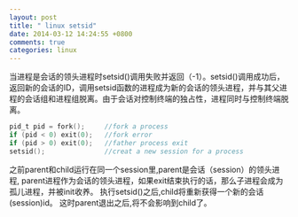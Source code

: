 ```yaml
---
layout: post
title: " linux setsid"
date: 2014-03-12 14:24:55 +0800
comments: true
categories: linux
---
```


当进程是会话的领头进程时setsid()调用失败并返回（-1）。setsid()调用成功后，返回新的会话的ID，调用setsid函数的进程成为新的会话的领头进程，并与其父进程的会话组和进程组脱离。由于会话对控制终端的独占性，进程同时与控制终端脱离。

``` c
pid_t pid = fork();     //fork a process
if (pid < 0) exit(0);   //fork error
if (pid > 0) exit(0);   //father process exit
setsid();               //creat a new session for a process
```
>
之前parent和child运行在同一个session里,parent是会话（session）的领头进程,
parent进程作为会话的领头进程，如果exit结束执行的话，那么子进程会成为孤儿进程，并被init收养。
执行setsid()之后,child将重新获得一个新的会话(session)id。
这时parent退出之后,将不会影响到child了。